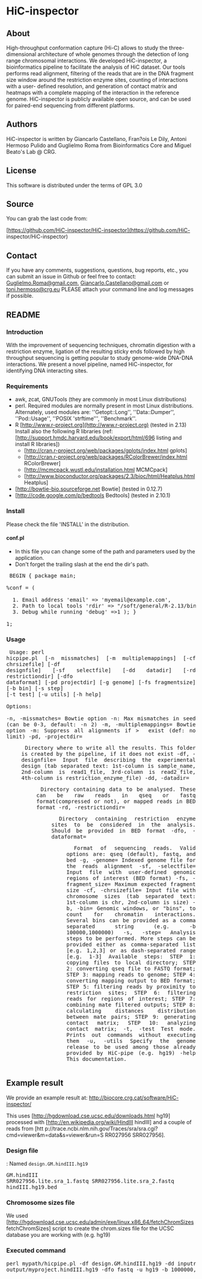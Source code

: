 HiC-inspector
========

## About

High-throughput conformation capture (Hi-C) allows to study the three-
dimensional architecture of whole genomes through the detection of long range
chromosomal interactions. We developed HiC-inspector, a bioinformatics
pipeline to facilitate the analysis of HiC dataset. Our tools performs read
alignment, filtering of the reads that are in the DNA fragment size window
around the restriction enzyme sites, counting of interactions with a user-
defined resolution, and generation of contact matrix and heatmaps with a
complete mapping of the interaction in the reference genome. HiC-inspector is
publicly available open source, and can be used for paired-end sequencing from
different platforms.

## Authors

HiC-inspector is written by Giancarlo Castellano, Fran?ois Le Dily, Antoni
Hermoso Pulido and Guglielmo Roma from Bioinformatics Core and Miguel Beato's
Lab @ CRG.

## License

This software is distributed under the terms of GPL 3.0

## Source

You can grab the last code from:

[https://github.com/HiC-inspector/HiC-inspector](https://github.com/HiC-
inspector/HiC-inspector)

## Contact

If you have any comments, suggestions, questions, bug reports, etc., you can
submit an issue in Github or feel free to contact: Guglielmo.Roma@gmail.com,
Giancarlo.Castellano@gmail.com or toni.hermoso@crg.eu PLEASE attach your
command line and log messages if possible.

## README

### Introduction

With the improvement of sequencing techniques, chromatin digestion with a
restriction enzyme, ligation of the resulting sticky ends followed by high
throughput sequencing is getting popular to study genome-wide DNA-DNA
interactions. We present a novel pipeline, named HiC-inspector, for
identifying DNA interacting sites.

### Requirements

  * awk, zcat, GNUTools (they are commonly in most Linux distributions)
  * perl. Required modules are normally present in most Linux distributions. Alternately, used modules are: ''Getopt::Long'', ''Data::Dumper'', ''Pod::Usage'', ''POSIX 'strftime''', ''Benchmark''.
  * R [http://www.r-project.org](http://www.r-project.org) (tested in 2.13) Install also the following R libraries (ref: [http://support.hmdc.harvard.edu/book/export/html/696 listing and install R libraries])
    * [http://cran.r-project.org/web/packages/gplots/index.html gplots]
    * [http://cran.r-project.org/web/packages/RColorBrewer/index.html RColorBrewer]
    * [http://mcmcpack.wustl.edu/installation.html MCMCpack]
    * [http://www.bioconductor.org/packages/2.3/bioc/html/Heatplus.html Heatplus]
  * [http://bowtie-bio.sourceforge.net Bowtie] (tested in 0.12.7)
  * [http://code.google.com/p/bedtools Bedtools] (tested in 2.10.1)

### Install

Please check the file 'INSTALL' in the distribution.

#### conf.pl

  * In this file you can change some of the path and parameters used by the application.
  * Don't forget the trailing slash at the end the dir's path.

<pre> BEGIN { package main;

%conf = (

  1. Email address 'email' => 'myemail@example.com',
  2. Path to local tools 'rdir' => "/soft/general/R-2.13/bin/", 'bowtiedir' => "/data/projects/hic/bin/", 'bedtoolsdir' => "/data/projects/hic/bin/",
  3. Debug while running 'debug' =>1 ); }

1; </pre>

### Usage

<pre style="white-space: pre-wrap; text-align:justify;"> Usage: perl
hicpipe.pl [-n missmatches] [-m multiplemappings] [-cf chrsizefile] [-df
designfile] [-sf selectfile] [-dd datadir] [-rd restrictiondir] [-dfo
dataformat] [-pd projectdir] [-g genome] [-fs fragmentsize] [-b bin] [-s step]
[-t test] [-u utils] [-h help]

Options:

-n, -missmatches=<int> Bowtie option -n: Max mismatches in seed (can be 0-3, default: -n 2) -m, -multiplemappings=<int> Bowtie option -m: Suppress all alignments if > <int> exist (def: no limit) -pd, -projectdir=<dir> Directory where to write all the results. This folder is created by the pipeline, if it does not exist -df, -designfile=<file> Input file describing the experimental design (tab separated text: 1st-column is sample_name, 2nd-column is read1_file, 3rd-column is read2_file, 4th-column is restriction_enzyme_file) -dd, -datadir=<dir> Directory containing data to be analysed. These can be raw reads in qseq or fastq format(compressed or not), or mapped reads in BED format -rd, -restrictiondir=<dir> Directory containing restriction enzyme sites to be considered in the analysis. Should be provided in BED format -dfo, -dataformat=<dir> Format of sequencing reads. Valid options are: qseq (default), fastq, and bed -g, -genome=<file> Indexed genome file for the reads alignment -sf, -selectfile=<file> Input file with user-defined genomic regions of interest (BED format) -fs, -fragment_size=<num> Maximum expected fragment size -cf, -chrsizefile=<file> Input file with chromosome sizes (tab separated text: 1st-column is chr, 2nd-column is size) -b, -bin=<list> Genomic windows, or "bins", to count for chromatin interactions. Several bins can be provided as a comma separated string (e.g. -b 100000,1000000) -s, -step=<list> Analysis steps to be performed. More steps can be provided either as comma-separated list [e.g. 1,2,3] or as dash-separated range [e.g. 1-3] Available steps: STEP 1: copying files to local directory; STEP 2: converting qseq file to FASTQ format; STEP 3: mapping reads to genome; STEP 4: converting mapping output to BED format; STEP 5: filtering reads by proximity to restriction sites; STEP 6: filtering reads for regions of interest; STEP 7: combining mate filtered outputs; STEP 8: calculating distances distribution between mate pairs; STEP 9: generating contact matrix; STEP 10: analyzing contact matrix; -t, -test Test mode. Prints out commands without executing them -u, -utils Specify the genome release to be used among those already provided by HiC-pipe (e.g. hg19) -help This documentation. </pre>

## Example result

We provide an example result at: [http://biocore.crg.cat/software/HiC-
inspector/](http://biocore.crg.cat/software/HiC-inspector/)

This uses [http://hgdownload.cse.ucsc.edu/downloads.html hg19] processed with
[http://en.wikipedia.org/wiki/HindIII hindIII] and a couple of reads from [htt
p://trace.ncbi.nlm.nih.gov/Traces/sra/sra.cgi?cmd=viewer&m=data&s=viewer&run=S
RR027956 SRR027956].

### Design file

: Named <code>design.GM.hindIII.hg19</code> <pre>GM.hindIII
SRR027956.lite.sra_1.fastq SRR027956.lite.sra_2.fastq hindIII.hg19.bed</pre>

### Chromosome sizes file

We used [http://hgdownload.cse.ucsc.edu/admin/exe/linux.x86_64/fetchChromSizes
fetchChromSizes] script to create the chrom.sizes file for the UCSC database
you are working with (e.g. hg19)

### Executed command

<pre>perl mypath/hicpipe.pl -df design.GM.hindIII.hg19 -dd inputreadsdir -pd
output/myproject.hindIII.hg19 -dfo fastq -u hg19 -b 1000000,10000000</pre>

